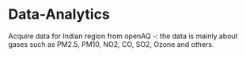# Data-Analytics
Acquire data for Indian region from openAQ -: the data is mainly about gases such as PM2.5, PM10, NO2, CO, SO2, Ozone and others. 
